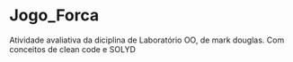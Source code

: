 # Jogo_Forca
 Atividade avaliativa da diciplina de Laboratório OO, de mark douglas. Com conceitos de clean code e SOLYD
